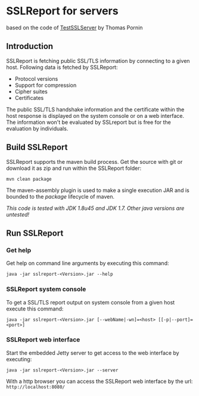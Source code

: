 # SSLReport for servers
based on the code of [TestSSLServer](http://www.bolet.org/TestSSLServer/) by Thomas Pornin 

## Introduction

SSLReport is fetching public SSL/TLS information by connecting to a given host. Following data is fetched by SSLReport:

* Protocol versions
* Support for compression
* Cipher suites
* Certificates

The public SSL/TLS handshake information and the certificate within the host response is displayed on the system console or on a web interface. The information won't be evaluated by SSLreport but is free for the evaluation by individuals.

## Build SSLReport

SSLReport supports the maven build process. Get the source with git or download it as zip and run within the SSLReport folder:

```
mvn clean package
```

The maven-assembly plugin is used to make a single execution JAR and is bounded to the *package* lifecycle of maven.

*This code is tested with JDK 1.8u45 and JDK 1.7. Other java versions are untested!*

## Run SSLReport

### Get help

Get help on command line arguments by executing this command:

```
java -jar sslreport-<Version>.jar --help
```

### SSLReport system console

To get a SSL/TLS report output on system console from a given host execute this command:

```
java -jar sslreport-<Version>.jar [--webName|-wn]=<host> [[-p|--port]=<port>]
```

### SSLReport web interface

Start the embedded Jetty server to get access to the web interface by executing:

```
java -jar sslreport-<Version>.jar --server
```

With a http browser you can access the SSLReport web interface by the url: `http://localhost:8080/`

